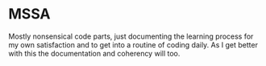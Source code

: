 # MSSA
Mostly nonsensical code parts, just documenting the learning process for my own satisfaction and to get into a routine of coding daily.
As I get better with this the documentation and coherency will too.
